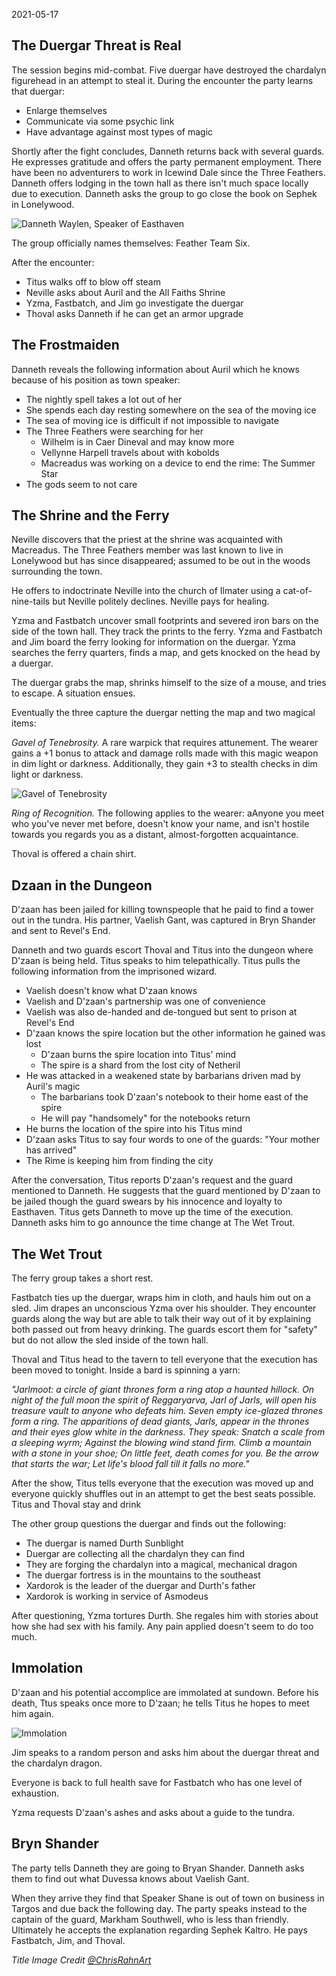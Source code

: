 2021-05-17

## The Duergar Threat is Real

The session begins mid-combat. Five duergar have destroyed the chardalyn
figurehead in an attempt to steal it. During the encounter the party learns
that duergar:
- Enlarge themselves
- Communicate via some psychic link
- Have advantage against most types of magic

Shortly after the fight concludes, Danneth returns back with several guards. He
expresses gratitude and offers the party permanent employment. There have been
no adventurers to work in Icewind Dale since the Three Feathers. Danneth
offers lodging in the town hall as there isn't much space locally  due to
execution. Danneth asks the group to go close the book on Sephek in Lonelywood.

![Danneth Waylen, Speaker of Easthaven](https://frostmaiden.assimilate.dev/content/images/2021/06/danneth-1.jpg)

The group officially names themselves: Feather Team Six.

After the encounter:
- Titus walks off to blow off steam
- Neville asks about Auril and the All Faiths Shrine
- Yzma, Fastbatch, and Jim go investigate the duergar
- Thoval asks Danneth if he can get an armor upgrade

## The Frostmaiden

Danneth reveals the following information about Auril which he knows because of
his position as town speaker:
- The nightly spell takes a lot out of her
- She spends each day resting somewhere on the sea of the moving ice
- The sea of moving ice is difficult if not impossible to navigate
- The Three Feathers were searching for her
  - Wilhelm is in Caer Dineval and may know more
  - Vellynne Harpell travels about with kobolds
  - Macreadus was working on a device to end the rime: The Summer Star
- The gods seem to not care

## The Shrine and the Ferry

Neville discovers that the priest at the shrine was acquainted with Macreadus.
The Three Feathers member was last known to live in Lonelywood but has since
disappeared; assumed to be out in the woods surrounding the town.

He offers to indoctrinate Neville into the church of Ilmater using a
cat-of-nine-tails but Neville politely declines. Neville pays for healing.

Yzma and Fastbatch uncover small footprints and severed iron bars on the side
of the town hall. They track the prints to the ferry. Yzma and Fastbatch and
Jim board the ferry looking for information on the duergar. Yzma searches the
ferry quarters, finds a map, and gets knocked on the head by a duergar.

The duergar grabs the map, shrinks himself to the size of a mouse, and tries
to escape. A situation ensues.

Eventually the three capture the duergar netting the map and two magical items:

*Gavel of Tenebrosity.* A rare warpick that requires attunement. The wearer
gains a +1 bonus to attack and damage rolls made with this magic weapon in dim
light or darkness. Additionally, they gain +3 to stealth checks in dim light or
darkness.

![Gavel of Tenebrosity](https://frostmaiden.assimilate.dev/content/images/2021/06/warpick-1.png)

*Ring of Recognition.* The following applies to the wearer: aAnyone you meet
who you've never met before, doesn't know your name, and isn't hostile towards
you regards you as a distant, almost-forgotten acquaintance.

Thoval is offered a chain shirt.

## Dzaan in the Dungeon

D'zaan has been jailed for killing townspeople that he paid to find a tower out
in the tundra. His partner, Vaelish Gant, was captured in Bryn Shander and sent
to Revel's End.

Danneth and two guards escort Thoval and Titus into the dungeon where D'zaan is
being held. Titus speaks to him telepathically. Titus pulls the following
information from the imprisoned wizard.
- Vaelish doesn't know what D'zaan knows
- Vaelish and D'zaan's partnership was one of convenience
- Vaelish was also de-handed and de-tongued but sent to prison at Revel's End
- D'zaan knows the spire location but the other information he gained was lost
  - D'zaan burns the spire location into Titus' mind
  - The spire is a shard from the lost city of Netheril
- He was attacked in a weakened state by barbarians driven mad by Auril's magic
  - The barbarians took D'zaan's notebook to their home east of the spire
  - He will pay "handsomely" for the notebooks return
- He burns the location of the spire into his Titus mind
- D'zaan asks Titus to say four words to one of the guards: "Your mother has arrived"
- The Rime is keeping him from finding the city

After the conversation, Titus reports D'zaan's request and the guard mentioned
to Danneth. He suggests that the guard mentioned by D'zaan to be jailed though
the guard swears by his innocence and loyalty to Easthaven. Titus gets Danneth
to move up the time of the execution. Danneth asks him to go announce the time
change at The Wet Trout.

## The Wet Trout

The ferry group takes a short rest.

Fastbatch ties up the duergar, wraps him in cloth, and hauls him out on a sled.
Jim drapes an unconscious Yzma over his shoulder. They encounter guards along the
way but are able to talk their way out of it by explaining both passed out from
heavy drinking. The guards escort them for  "safety" but do not allow the sled
inside of the town hall.

Thoval and Titus head to the tavern to tell everyone that the execution has
been moved to tonight. Inside a bard is spinning a yarn:

_"Jarlmoot: a circle of giant thrones form a ring atop a haunted hillock. 
On night of the full moon the spirit of Reggaryarva, Jarl of Jarls, will open
his treasure vault to anyone who defeats him. Seven empty ice-glazed thrones
form a ring. The apparitions of dead giants, Jarls, appear in the thrones and
their eyes glow white in the darkness. They speak:
Snatch a scale from a sleeping wyrm;
Against the blowing wind stand firm.
Climb a mountain with a stone in your shoe;
On little feet, death comes for you.
Be the arrow that starts the war;
Let life's blood fall till it falls no more."_

After the show, Titus tells everyone that the execution was moved up and
everyone quickly shuffles out in an attempt to get the best seats possible.
Titus and Thoval stay and drink

The other group questions the duergar and finds out the following:
- The duergar is named Durth Sunblight
- Duergar are collecting all the chardalyn they can find
- They are forging the chardalyn into a magical, mechanical dragon
- The duergar fortress is in the mountains to the southeast
- Xardorok is the leader of the duergar and Durth's father
- Xardorok is working in service of Asmodeus

After questioning, Yzma tortures Durth. She regales him with stories about how
she had sex with his family. Any pain applied doesn't seem to do too much.

## Immolation

D'zaan and his potential accomplice are immolated at sundown. Before his death,
Ttus speaks once more to D'zaan; he tells Titus he hopes to meet him again.

![Immolation](https://frostmaiden.assimilate.dev/content/images/2021/06/immolation.png)

Jim speaks to a random person and asks him about the duergar threat and the
chardalyn dragon.

Everyone is back to full health save for Fastbatch who has one level of
exhaustion.

Yzma requests D'zaan's ashes and asks about a guide to the tundra.

## Bryn Shander

The party tells Danneth they are going to Bryan Shander. Danneth asks them to
find out what Duvessa knows about Vaelish Gant.

When they arrive they find that Speaker Shane is out of town on business in
Targos and due back the following day. The party speaks instead to the captain
of the guard, Markham Southwell, who is less than friendly. Ultimately he
accepts the explanation regarding Sephek Kaltro. He pays Fastbatch, Jim, and
Thoval.

_Title Image Credit [@ChrisRahnArt](https://twitter.com/ChrisRahnArt)_
